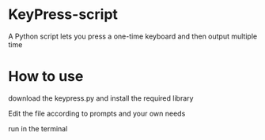 # KeyPress-script

A Python script lets you press a one-time keyboard and then output multiple time

# How to use

download the keypress.py and install the required library 

Edit the file according to prompts and your own needs

run in the terminal

